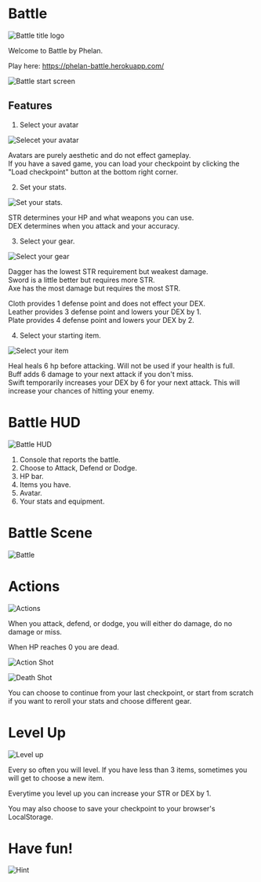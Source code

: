 # Battle

![Battle title logo](./screenshots/titlescreenshot.png)

Welcome to Battle by Phelan.

Play here: https://phelan-battle.herokuapp.com/

![Battle start screen](./screenshots/startscreenshot.png)

## Features

1. Select your avatar

![Selecet your avatar](./screenshots/avatarscreenshot.png)  

Avatars are purely aesthetic and do not effect gameplay.  
If you have a saved game, you can load your checkpoint by clicking the "Load checkpoint" button at the bottom right corner.  

2. Set your stats.

![Set your stats.](./screenshots/statscreenshot.png)  

STR determines your HP and what weapons you can use.  
DEX determines when you attack and your accuracy.  

3. Select your gear.

![Select your gear](./screenshots/weaponsandarmor.png)  

Dagger has the lowest STR requirement but weakest damage.  
Sword is a little better but requires more STR.  
Axe has the most damage but requires the most STR.  

Cloth provides 1 defense point and does not effect your DEX.  
Leather provides 3 defense point and lowers your DEX by 1.  
Plate provides 4 defense point and lowers your DEX by 2.  

4. Select your starting item.

![Select your item](./screenshots/items.png)  

Heal heals 6 hp before attacking. Will not be used if your health is full.  
Buff adds 6 damage to your next attack if you don't miss.  
Swift temporarily increases your DEX by 6 for your next attack. This will increase your chances of hitting your enemy.  


# Battle HUD

![Battle HUD](./screenshots/hud.png)  

1. Console that reports the battle.  
2. Choose to Attack, Defend or Dodge.  
3. HP bar.  
4. Items you have.  
5. Avatar.  
6. Your stats and equipment.  

# Battle Scene

![Battle](./screenshots/battlescreenshot.png) 

# Actions

![Actions](./screenshots/battleactions.png)  

When you attack, defend, or dodge, you will either do damage, do no damage or miss.

When HP reaches 0 you are dead.

![Action Shot](./screenshots/actionshot.png) 

![Death Shot](./screenshots/death.png)

You can choose to continue from your last checkpoint, or start from scratch if you want to reroll your stats and choose different gear.

# Level Up

![Level up](./screenshots/levelup.png)

Every so often you will level. If you have less than 3 items, sometimes you will get to choose a new item. 

Everytime you level up you can increase your STR or DEX by 1.

You may also choose to save your checkpoint to your browser's LocalStorage.

# Have fun!

![Hint](./screenshots/dragonbattle.png)


